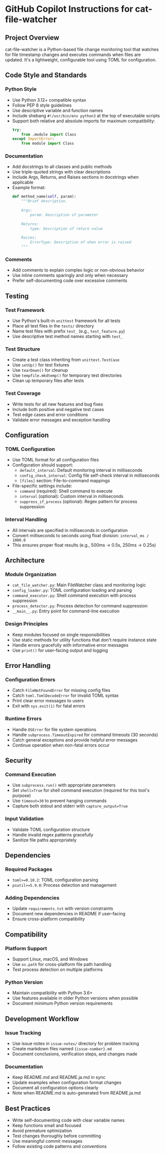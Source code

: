# GitHub Copilot Instructions for cat-file-watcher

## Project Overview

cat-file-watcher is a Python-based file change monitoring tool that watches for file timestamp changes and executes commands when files are updated. It's a lightweight, configurable tool using TOML for configuration.

## Code Style and Standards

### Python Style

- Use Python 3.12+ compatible syntax
- Follow PEP 8 style guidelines
- Use descriptive variable and function names
- Include shebang `#!/usr/bin/env python3` at the top of executable scripts
- Support both relative and absolute imports for maximum compatibility:
  ```python
  try:
      from .module import Class
  except ImportError:
      from module import Class
  ```

### Documentation

- Add docstrings to all classes and public methods
- Use triple-quoted strings with clear descriptions
- Include Args, Returns, and Raises sections in docstrings when applicable
- Example format:
  ```python
  def method_name(self, param):
      """Brief description.
      
      Args:
          param: Description of parameter
          
      Returns:
          type: Description of return value
          
      Raises:
          ErrorType: Description of when error is raised
      """
  ```

### Comments

- Add comments to explain complex logic or non-obvious behavior
- Use inline comments sparingly and only when necessary
- Prefer self-documenting code over excessive comments

## Testing

### Test Framework

- Use Python's built-in `unittest` framework for all tests
- Place all test files in the `tests/` directory
- Name test files with prefix `test_` (e.g., `test_feature.py`)
- Use descriptive test method names starting with `test_`

### Test Structure

- Create a test class inheriting from `unittest.TestCase`
- Use `setUp()` for test fixtures
- Use `tearDown()` for cleanup
- Use `tempfile.mkdtemp()` for temporary test directories
- Clean up temporary files after tests

### Test Coverage

- Write tests for all new features and bug fixes
- Include both positive and negative test cases
- Test edge cases and error conditions
- Validate error messages and exception handling

## Configuration

### TOML Configuration

- Use TOML format for all configuration files
- Configuration should support:
  - `default_interval`: Default monitoring interval in milliseconds
  - `config_check_interval`: Config file self-check interval in milliseconds
  - `[files]` section: File-to-command mappings
- File-specific settings include:
  - `command` (required): Shell command to execute
  - `interval` (optional): Custom interval in milliseconds
  - `suppress_if_process` (optional): Regex pattern for process suppression

### Interval Handling

- All intervals are specified in milliseconds in configuration
- Convert milliseconds to seconds using float division: `interval_ms / 1000.0`
- This ensures proper float results (e.g., 500ms -> 0.5s, 250ms -> 0.25s)

## Architecture

### Module Organization

- `cat_file_watcher.py`: Main FileWatcher class and monitoring logic
- `config_loader.py`: TOML configuration loading and parsing
- `command_executor.py`: Shell command execution with process suppression
- `process_detector.py`: Process detection for command suppression
- `__main__.py`: Entry point for command-line execution

### Design Principles

- Keep modules focused on single responsibilities
- Use static methods for utility functions that don't require instance state
- Handle errors gracefully with informative error messages
- Use `print()` for user-facing output and logging

## Error Handling

### Configuration Errors

- Catch `FileNotFoundError` for missing config files
- Catch `toml.TomlDecodeError` for invalid TOML syntax
- Print clear error messages to users
- Exit with `sys.exit(1)` for fatal errors

### Runtime Errors

- Handle `OSError` for file system operations
- Handle `subprocess.TimeoutExpired` for command timeouts (30 seconds)
- Catch general exceptions and provide helpful error messages
- Continue operation when non-fatal errors occur

## Security

### Command Execution

- Use `subprocess.run()` with appropriate parameters
- Set `shell=True` for shell command execution (required for this tool's purpose)
- Use `timeout=30` to prevent hanging commands
- Capture both stdout and stderr with `capture_output=True`

### Input Validation

- Validate TOML configuration structure
- Handle invalid regex patterns gracefully
- Sanitize file paths appropriately

## Dependencies

### Required Packages

- `toml>=0.10.2`: TOML configuration parsing
- `psutil>=5.9.0`: Process detection and management

### Adding Dependencies

- Update `requirements.txt` with version constraints
- Document new dependencies in README if user-facing
- Ensure cross-platform compatibility

## Compatibility

### Platform Support

- Support Linux, macOS, and Windows
- Use `os.path` for cross-platform file path handling
- Test process detection on multiple platforms

### Python Version

- Maintain compatibility with Python 3.6+
- Use features available in older Python versions when possible
- Document minimum Python version requirements

## Development Workflow

### Issue Tracking

- Use issue notes in `issue-notes/` directory for problem tracking
- Create markdown files named `{issue-number}.md`
- Document conclusions, verification steps, and changes made

### Documentation

- Keep README.md and README.ja.md in sync
- Update examples when configuration format changes
- Document all configuration options clearly
- Note when README.md is auto-generated from README.ja.md

## Best Practices

- Write self-documenting code with clear variable names
- Keep functions small and focused
- Avoid premature optimization
- Test changes thoroughly before committing
- Use meaningful commit messages
- Follow existing code patterns and conventions
